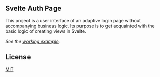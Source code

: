 ## Svelte Auth Page

This project is a user interface of an adaptive login page without accompanying business logic.
Its purpose is to get acquainted with the basic logic of creating views in Svelte.

*See the [working example](https://bokettodev.github.io/svelte-auth-page/).*

## License

[MIT](LICENSE.md)
